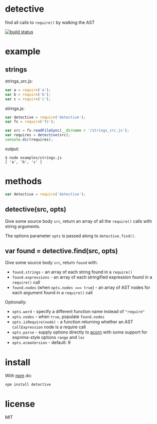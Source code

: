 # detective

find all calls to `require()` by walking the AST

[![build status](https://secure.travis-ci.org/browserify/detective.png)](http://travis-ci.org/browserify/detective)

# example

## strings

strings_src.js:

``` js
var a = require('a');
var b = require('b');
var c = require('c');
```

strings.js:

``` js
var detective = require('detective');
var fs = require('fs');

var src = fs.readFileSync(__dirname + '/strings_src.js');
var requires = detective(src);
console.dir(requires);
```

output:

```
$ node examples/strings.js
[ 'a', 'b', 'c' ]
```

# methods

``` js
var detective = require('detective');
```

## detective(src, opts)

Give some source body `src`, return an array of all the `require()` calls with
string arguments.

The options parameter `opts` is passed along to `detective.find()`.

## var found = detective.find(src, opts)

Give some source body `src`, return `found` with:

* `found.strings` - an array of each string found in a `require()`
* `found.expressions` - an array of each stringified expression found in a
`require()` call
* `found.nodes` (when `opts.nodes === true`) - an array of AST nodes for each
argument found in a `require()` call

Optionally:

* `opts.word` - specify a different function name instead of `"require"`
* `opts.nodes` - when `true`, populate `found.nodes`
* `opts.isRequire(node)` - a function returning whether an AST `CallExpression`
node is a require call
* `opts.parse` - supply options directly to
[acorn](https://npmjs.org/package/acorn) with some support for esprima-style
options `range` and `loc`
* `opts.ecmaVersion` - default: 9

# install

With [npm](https://npmjs.org) do:

```
npm install detective
```

# license

MIT

